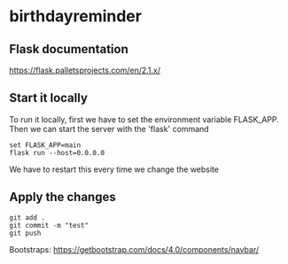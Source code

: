 # birthdayreminder

## Flask documentation

https://flask.palletsprojects.com/en/2.1.x/

## Start it locally

To run it locally, first we have to set the environment variable FLASK_APP.
Then we can start the server with the 'flask' command
```shell script
set FLASK_APP=main
flask run --host=0.0.0.0

```
We have to restart this every time we change the website

## Apply the changes
```shell script
git add .
git commit -m "test"
git push
```
Bootstraps: https://getbootstrap.com/docs/4.0/components/navbar/